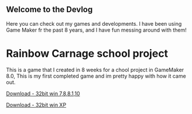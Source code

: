 ## Welcome to the Devlog

Here you can check out my games and developments. I have been using Game Maker fr the past 8 years, and I have fun messing around with them! 

# Rainbow Carnage school project
This is a game that I created in 8 weeks for a chool project in GameMaker 8.0, This is my first completed game and im pretty happy with how it came out.

[Download - 32bit win 7,8,8.1,10]()

[Download - 32bit win XP]()
